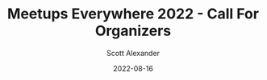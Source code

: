 ---
layout: podcast
title: "Meetups Everywhere 2022 - Call For Organizers"
author: Scott Alexander
description: https://astralcodexten.substack.com/p/meetups-everywhere-2022-call-for
date: 2022-08-16
length: 1812513
duration: 453
guid: meetups-everywhere-2022-call-for
---
